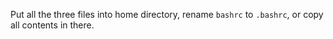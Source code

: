 Put all the three files into home directory, rename `bashrc` to `.bashrc`, or copy all contents in there.
